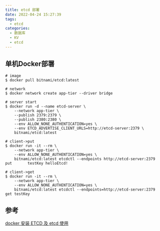 ```yaml
---
title: etcd 部署
date: 2022-04-24 15:27:39
tags:
  - etcd
categories: 
  - 数据库
  - KV
  - etcd
---
```



<p></p>
<!-- more -->

## 单机Docker部署
``` shell
# image
$ docker pull bitnami/etcd:latest

# network
$ docker network create app-tier --driver bridge

# server start
$ docker run -d --name etcd-server \
    --network app-tier \
    --publish 2379:2379 \
    --publish 2380:2380 \
    --env ALLOW_NONE_AUTHENTICATION=yes \
    --env ETCD_ADVERTISE_CLIENT_URLS=http://etcd-server:2379 \
    bitnami/etcd:latest
    
# client->put
$ docker run -it --rm \
    --network app-tier \
    --env ALLOW_NONE_AUTHENTICATION=yes \
    bitnami/etcd:latest etcdctl --endpoints http://etcd-server:2379 put       testKey helloEtcd!
    
# client->get    
$ docker run -it --rm \
    --network app-tier \
    --env ALLOW_NONE_AUTHENTICATION=yes \
    bitnami/etcd:latest etcdctl --endpoints=http://etcd-server:2379 get testKey    
```

## 参考
[docker 安装 ETCD 及 etcd 使用](https://www.cnblogs.com/zjdxr-up/p/15409176.html)